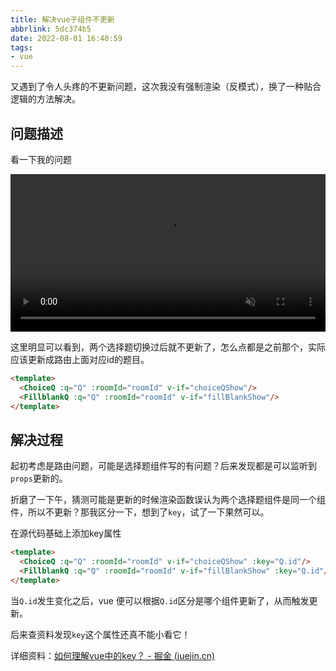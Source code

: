 ```yaml
---
title: 解决vue子组件不更新
abbrlink: 5dc374b5
date: 2022-08-01 16:40:59
tags:
- vue
---
```


又遇到了令人头疼的不更新问题，这次我没有强制渲染（反模式），换了一种贴合逻辑的方法解决。



## 问题描述

看一下我的问题

<video muted="muted" autoplay="autoplay" loop="loop" playsinline="" class="demo-video" style="width:100%"><source src="/post/5dc374b5/QQ20220801-164654.mp4" type="video/webm"> </video>

这里明显可以看到，两个选择题切换过后就不更新了，怎么点都是之前那个，实际应该更新成路由上面对应id的题目。

```html
<template>
  <ChoiceQ :q="Q" :roomId="roomId" v-if="choiceQShow"/>
  <FillblankQ :q="Q" :roomId="roomId" v-if="fillBlankShow"/>
</template>
```



## 解决过程

起初考虑是路由问题，可能是选择题组件写的有问题？后来发现都是可以监听到`props`更新的。

折磨了一下午，猜测可能是更新的时候渲染函数误认为两个选择题组件是同一个组件，所以不更新？那我区分一下，想到了`key`，试了一下果然可以。

在源代码基础上添加key属性

```html
<template>
  <ChoiceQ :q="Q" :roomId="roomId" v-if="choiceQShow" :key="Q.id"/>
  <FillblankQ :q="Q" :roomId="roomId" v-if="fillBlankShow" :key="Q.id"/>
</template>
```

当`Q.id`发生变化之后，vue 便可以根据`Q.id`区分是哪个组件更新了，从而触发更新。

后来查资料发现`key`这个属性还真不能小看它！



详细资料：[如何理解vue中的key？ - 掘金 (juejin.cn)](https://juejin.cn/post/6844903985397104648)
